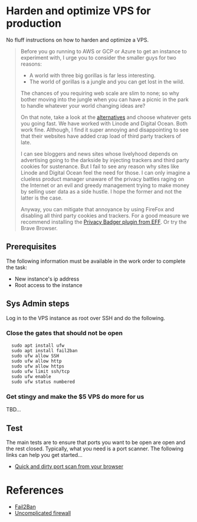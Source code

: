 # Harden and optimize VPS for production
No fluff instructions on how to harden and optimize a VPS.

> Before you go running to AWS or GCP or Azure to get an instance to experiment
> with, I urge you to consider the smaller guys for two reasons:
> - A world with three big gorillas is far less interesting.
> - The world of gorillas is a jungle and you can get lost in the wild.
>
> The chances of you requiring web scale are slim to none; so why bother moving
> into the jungle when you can have a picnic in the park to handle whatever your
> world changing ideas are?
>
> On that note, take a look at the [alternatives](https://joshtronic.com/2018/10/15/vps-showdown-october-2018/)
> and choose whatever gets you going fast. We have worked with Linode and
> Digital Ocean. Both work fine. Although, I find it super annoying and
> disappointing to see that their websites have added crap load of third
> party trackers of late.
>
> I can see bloggers and news sites whose livelyhood depends on advertising
> going to the darkside by injecting trackers and third party cookies for
> sustenance. But I fail to see any reason why sites like Linode and Digital
> Ocean feel the need for those. I can only imagine a clueless product manager
> unaware of the privacy battles raging on the Internet or an evil and greedy
> management trying to make money by selling user data as a side hustle. I hope
> the former and not the latter is the case.
>
> Anyway, you can mitigate that annoyance by using FireFox and disabling all
> third party cookies and trackers. For a good measure we recommend installing
> the [Privacy Badger plugin from EFF](https://www.eff.org/privacybadger). Or
> try the Brave Browser.

## Prerequisites
The following information must be available in the work order to complete the
task:

- New instance's ip address
- Root access to the instance

## Sys Admin steps
Log in to the VPS instance as root over SSH and do the following.

### Close the gates that should not be open
```console
  sudo apt install ufw
  sudo apt install fail2ban
  sudo ufw allow SSH
  sudo ufw allow http
  sudo ufw allow https
  sudo ufw limit ssh/tcp
  sudo ufw enable
  sudo ufw status numbered
```

### Get stingy and make the $5 VPS do more for us
TBD...

## Test
The main tests are to ensure that ports you want to be open are open
and the rest closed. Typically, what you need is a port scanner. The
following links can help you get started...

- [Quick and dirty port scan from your browser](https://viewdns.info/portscan/?host=$IpAddress)

# References
- [Fail2Ban](https://www.fail2ban.org/wiki/index.php/MANUAL_0_8)
- [Uncomplicated firewall](https://wiki.ubuntu.com/UncomplicatedFirewall)
